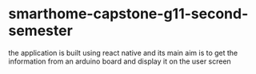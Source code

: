 # smarthome-capstone-g11-second-semester
the application is built using react native and its main aim is to get the information from an arduino board and display it on the user screen
